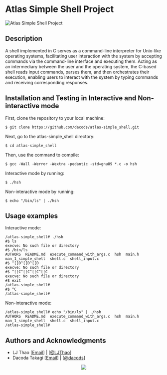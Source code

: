 # Atlas Simple Shell Project
![Atlas Simple Shell Project](https://i.ibb.co/wR6sN8V/SIMPLE-SHELL.png)

## Description
A shell implemented in C serves as a command-line interpreter for Unix-like operating systems, facilitating user interaction with the system by accepting commands via the command-line interface and executing them. Acting as an intermediary between the user and the operating system, the C-based shell reads input commands, parses them, and then orchestrates their execution, enabling users to interact with the system by typing commands and receiving corresponding responses.

## Installation and Testing in Interactive and Non-interactive mode
First, clone the repository to your local machine:

```
$ git clone https://github.com/dacods/atlas-simple_shell.git
```

Next, go to the atlas-simple_shell directory:

```
$ cd atlas-simple_shell
```

Then, use the command to compile:

```
$ gcc -Wall -Werror -Wextra -pedantic -std=gnu89 *.c -o hsh
```

Interactive mode by running:

```
$ ./hsh
```

Non-interactive mode by running:

```
$ echo "/bin/ls" | ./hsh
```

## Usage examples
Interactive mode:

```
/atlas-simple_shell# ./hsh
#$ ls
execve: No such file or directory
#$ /bin/ls
AUTHORS  README.md  execute_command_with_args.c  hsh  main.h  man_1_simple_shell  shell.c  shell_input.c
#$ ^[[D^[[D^[[D
execve: No such file or directory
#$ ^[[C^[[C^[[C^[[C
execve: No such file or directory
#$ exit
/atlas-simple_shell#
#$ ^C
/atlas-simple_shell# 
```

Non-interactive mode:

```
/atlas-simple_shell# echo "/bin/ls" | ./hsh
AUTHORS  README.md  execute_command_with_args.c  hsh  main.h  man_1_simple_shell  shell.c  shell_input.c
/atlas-simple_shell#
```

## Authors and Acknowledgments

- LJ Thao [<a href="mailto:yengfong.thao@atlasschool.com">Email</a>] | [<a href="https://github.com/LJThao">@LJThao</a>]
- Dacoda Takagi [<a href="mailto:dacods.21@gmail.com">Email</a>] | [<a href="https://github.com/dacods/">@dacods</a>]

<p align="center">
  <img src="https://media1.giphy.com/media/1oF1KAEYvmXBMo6uTS/giphy.gif?cid=6c09b952mab0863mf9e67wk3bsrsznh9wn4ccgmvitg1xq8i&ep=v1_internal_gif_by_id&rid=giphy.gif&ct=g"/>
</p>
